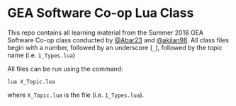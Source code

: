 # GEA Software Co-op Lua Class

This repo contains all learning material from the Summer 2018 GEA Software Co-op class conducted by [@Abar23](https://gitlab.com/Abar23) and [@akilan98](https://github.com/akilan98). All class files begin with a number, followed by an underscore (`_`), followed by the topic name (i.e. `1_Types.lua`)

All files can be run using the command:

`lua X_Topic.lua`

where `X_Topic.lua` is the file (i.e. `1_Types.lua`).

